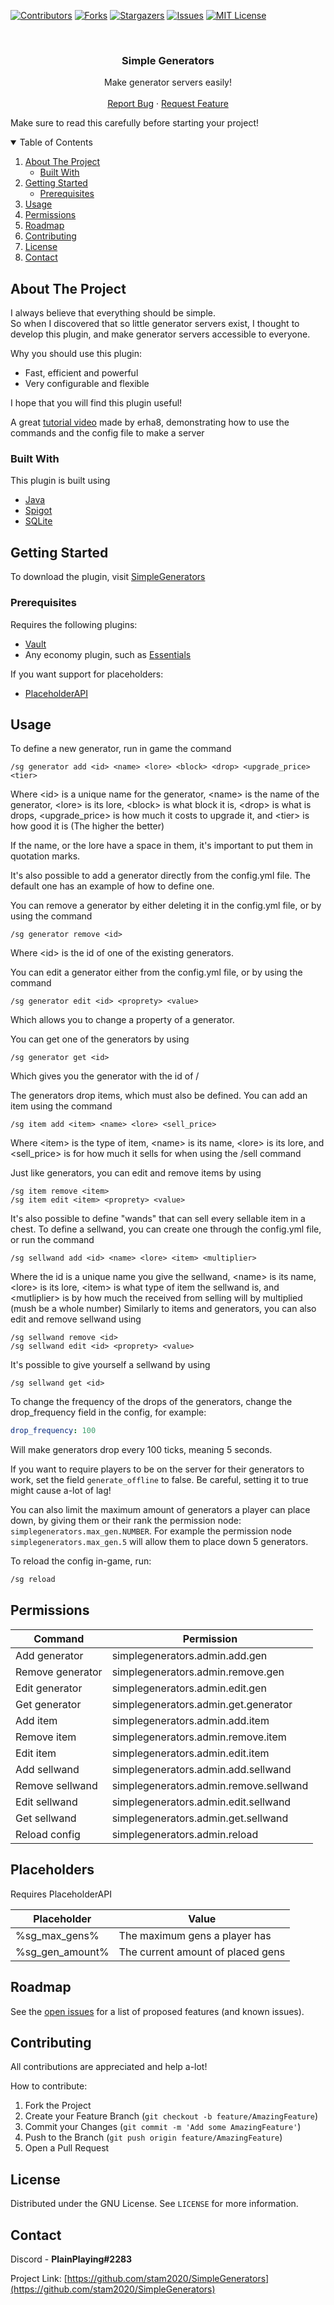 [![Contributors][contributors-shield]][contributors-url]
[![Forks][forks-shield]][forks-url]
[![Stargazers][stars-shield]][stars-url]
[![Issues][issues-shield]][issues-url]
[![MIT License][license-shield]][license-url]



<br />
<p align="center">
  <h3 align="center">Simple Generators</h3>

  <p align="center">
    Make generator servers easily!
    <br />
    <br />
    <a href="https://github.com/stam2020/SimpleGenerators/issues">Report Bug</a>
    ·
    <a href="https://github.com/stam2020/SimpleGenerators/issues">Request Feature</a>
  </p>
</p>

Make sure to read this carefully before starting your project!
<details open="open">
  <summary>Table of Contents</summary>
  <ol>
    <li>
      <a href="#about-the-project">About The Project</a>
      <ul>
        <li><a href="#built-with">Built With</a></li>
      </ul>
    </li>
    <li>
      <a href="#getting-started">Getting Started</a>
      <ul>
        <li><a href="#prerequisites">Prerequisites</a></li>
      </ul>
    </li>
    <li><a href="#usage">Usage</a></li>
    <li><a href="#permissions">Permissions</a></li>
    <li><a href="#roadmap">Roadmap</a></li>
    <li><a href="#contributing">Contributing</a></li>
    <li><a href="#license">License</a></li>
    <li><a href="#contact">Contact</a></li>
  </ol>
</details>




## About The Project

I always believe that everything should be simple.
<br>
So when I discovered that so little generator servers exist, I thought to develop this plugin, and make generator servers accessible to everyone. 

Why you should use this plugin:
* Fast, efficient and powerful
* Very configurable and flexible


I hope that you will find this plugin useful!

A great [tutorial video](https://www.youtube.com/watch?v=IJ6dVJdGnig) made by erha8, demonstrating how to use the commands and the config file to make a server

### Built With

This plugin is built using
* [Java](https://www.java.com/en/)
* [Spigot](https://www.spigotmc.org/)
* [SQLite](https://www.sqlite.org/index.html)




## Getting Started

To download the plugin, visit [SimpleGenerators](https://www.spigotmc.org/resources/simplegenerators.94621/)

### Prerequisites

Requires the following plugins:
* [Vault](https://dev.bukkit.org/projects/vault)
* Any economy plugin, such as [Essentials](https://www.spigotmc.org/resources/essentialsx.9089/)

If you want support for placeholders:
* [PlaceholderAPI](https://www.spigotmc.org/resources/placeholderapi.6245/)


## Usage

To define a new generator, run in game the command 
```
/sg generator add <id> <name> <lore> <block> <drop> <upgrade_price> <tier>
```
Where \<id> is a unique name for the generator, \<name> is the name of the generator, \<lore> is its lore, \<block> is what block it is, \<drop> is what is drops, \<upgrade_price> is how much it costs to upgrade it, and \<tier> is how good it is (The higher the better)

If the name, or the lore have a space in them, it's important to put them in quotation marks.

It's also possible to add a generator directly from the config.yml file. The default one has an example of how to define one.

You can remove a generator by either deleting it in the config.yml file, or by using the command
```
/sg generator remove <id>
```
Where \<id> is the id of one of the existing generators.

You can edit a generator either from the config.yml file, or by using the command
```
/sg generator edit <id> <proprety> <value>
```
Which allows you to change a property of a generator. 

You can get one of the generators by using
```
/sg generator get <id>
``` 
Which gives you the generator with the id of /<id>

The generators drop items, which must also be defined. You can add an item using the command
```
/sg item add <item> <name> <lore> <sell_price>
```
Where \<item> is the type of item, \<name> is its name, \<lore> is its lore, and \<sell_price> is for how much it sells for when using the /sell command

Just like generators, you can edit and remove items by using 
```
/sg item remove <item>
/sg item edit <item> <proprety> <value>
```

It's also possible to define "wands" that can sell every sellable item in a chest. To define a sellwand, you can create one through the config.yml file, or run the command
```
/sg sellwand add <id> <name> <lore> <item> <multiplier>
``` 
Where the id is a unique name you give the sellwand, \<name> is its name, \<lore> is its lore, \<item> is what type of item the sellwand is, and \<mutliplier> is by how much the received from selling will by multiplied (mush be a whole number) 
Similarly to items and generators, you can also edit and remove sellwand using
```
/sg sellwand remove <id>
/sg sellwand edit <id> <proprety> <value>
```
It's possible to give yourself a sellwand by using
```
/sg sellwand get <id>
``` 

To change the frequency of the drops of the generators, change the drop_frequency field in the config, for example:
```yaml
drop_frequency: 100
```
Will make generators drop every 100 ticks, meaning 5 seconds.

If you want to require players to be on the server for their generators to work, set the field ```generate_offline``` to false. Be careful, setting it to true might cause a-lot of lag!
 
You can also limit the maximum amount of generators a player can place down, by giving them or their rank the permission node: ```simplegenerators.max_gen.NUMBER```. For example the permission node ```simplegenerators.max_gen.5``` will allow them to place down 5 generators.
 
To reload the config in-game, run:
```sh
/sg reload
```

## Permissions

Command | Permission
--- | ---
Add generator | simplegenerators.admin.add.gen
Remove generator | simplegenerators.admin.remove.gen
Edit generator | simplegenerators.admin.edit.gen
Get generator | simplegenerators.admin.get.generator
Add item | simplegenerators.admin.add.item
Remove item | simplegenerators.admin.remove.item
Edit item | simplegenerators.admin.edit.item
Add sellwand | simplegenerators.admin.add.sellwand
Remove sellwand | simplegenerators.admin.remove.sellwand
Edit sellwand | simplegenerators.admin.edit.sellwand
Get sellwand | simplegenerators.admin.get.sellwand
Reload config | simplegenerators.admin.reload

## Placeholders
Requires PlaceholderAPI

Placeholder | Value
--- | ---
%sg_max_gens% | The maximum gens a player has
%sg_gen_amount% | The current amount of placed gens
## Roadmap

See the [open issues](https://github.com/stam2020/SimpleGenerators/issues) for a list of proposed features (and known issues).



## Contributing

All contributions are appreciated and help a-lot!

How to contribute:

1. Fork the Project
2. Create your Feature Branch (`git checkout -b feature/AmazingFeature`)
3. Commit your Changes (`git commit -m 'Add some AmazingFeature'`)
4. Push to the Branch (`git push origin feature/AmazingFeature`)
5. Open a Pull Request




## License

Distributed under the GNU License. See `LICENSE` for more information.




## Contact

Discord - **PlainPlaying#2283**

Project Link: [https://github.com/stam2020/SimpleGenerators](https://github.com/stam2020/SimpleGenerators)



[contributors-shield]: https://img.shields.io/github/contributors/stam2020/SimpleGenerators.svg?style=for-the-badge
[contributors-url]: https://github.com/stam2020/SimpleGenerators/graphs/contributors
[forks-shield]: https://img.shields.io/github/forks/stam2020/SimpleGenerators.svg?style=for-the-badge
[forks-url]: https://github.com/stam2020/SimpleGenerators/network/members
[stars-shield]: https://img.shields.io/github/stars/stam2020/SimpleGenerators.svg?style=for-the-badge
[stars-url]: https://github.com/stam2020/SimpleGenerators/stargazers
[issues-shield]: https://img.shields.io/github/issues/stam2020/SimpleGenerators.svg?style=for-the-badge
[issues-url]: https://github.com/stam2020/SimpleGenerators/issues
[license-shield]: https://img.shields.io/github/license/stam2020/SimpleGenerators.svg?style=for-the-badge
[license-url]: https://github.com/stam2020/SimpleGenerators/blob/master/LICENSE
[product-screenshot]: images/screenshot.png
